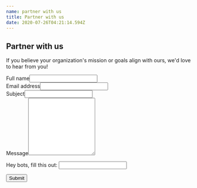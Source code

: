```yaml
---
name: partner with us
title: Partner with us
date: 2020-07-26T04:21:14.594Z
---
```


## Partner with us

If you believe your organization's mission or goals align with ours, we'd love to hear from you!

<form class="form-style" name="Partner with us" method="POST" netlify-honeypot="legit" data-netlify="true">
  <input type="hidden" name="form-name" value="Partner with us" />
  <div class="field text name required">
    <label>Full name<input name="name" required="" type="text" value="" /></label>
  </div>
  <div class="field email required">
    <label>Email address<input name="email" required="" type="email" value="" /></label>
  </div>
  <div class="field text subject">
    <label>Subject<input name="subject" type="text" value="" /></label>
  </div>
  <div class="field textarea message required">
    <label>Message<textarea name="message" required="" rows="10"></textarea></label>
  </div>
  <p class="display-none">
    <label>Hey bots, fill this out: <input name="legit" /></label>
  </p>
  <input class="button primary" type="submit" value="Submit">
</form>
